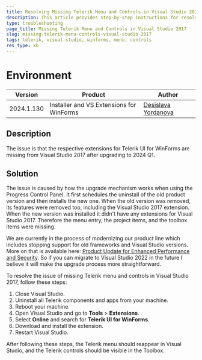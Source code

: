 ```yaml
---
title: Resolving Missing Telerik Menu and Controls in Visual Studio 2017
description: This article provides step-by-step instructions for resolving the issue of missing Telerik menu and controls in Visual Studio 2017 after a recent update.
type: troubleshooting
page_title: Missing Telerik Menu and Controls in Visual Studio 2017
slug: missing-telerik-menu-controls-visual-studio-2017
tags: telerik, visual-studio, winforms, menu, controls
res_type: kb
---
```


# Environment
| Version | Product | Author | 
| --- | --- | ---- | 
| 2024.1.130| Installer and VS Extensions for WinForms|[Desislava Yordanova](https://www.telerik.com/blogs/author/desislava-yordanova)| 

## Description
The issue is that the respective extensions for Telerik UI for WinForms are missing from Visual Studio 2017 after upgrading to 2024 Q1. 

## Solution
The issue is caused by how the upgrade mechanism works when using the Progress Control Panel. It first schedules the uninstall of the old product version and then installs the new one. When the old version was removed, its features were removed too, including the Visual Studio 2017 extension. When the new version was installed it didn't have any extensions for Visual Studio 2017. Therefore the menu entry, the project items, and the toolbox items were missing. 

We are currently in the process of modernizing our product line which includes stopping support for old frameworks and Visual Studio versions. More on that is available here: [Product Update for Enhanced Performance and Security](https://www.telerik.com/blogs/embracing-future-product-update-enhanced-performance-and-security). So if you can migrate to Visual Studio 2022 in the future I believe it will make the upgrade process more straightforward.

To resolve the issue of missing Telerik menu and controls in Visual Studio 2017, follow these steps:

1. Close Visual Studio.
2. Uninstall all Telerik components and apps from your machine.
3. Reboot your machine.
4. Open Visual Studio and go to **Tools** > **Extensions**.
5. Select **Online** and search for **Telerik UI for WinForms**.
6. Download and install the extension.
7. Restart Visual Studio.

After following these steps, the Telerik menu should reappear in Visual Studio, and the Telerik controls should be visible in the Toolbox.

